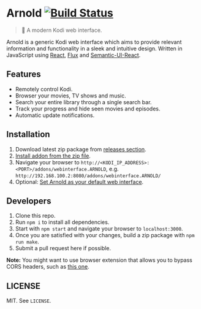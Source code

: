 # Arnold [![Build Status](https://travis-ci.org/scholtzm/arnold.svg?branch=master)](https://travis-ci.org/scholtzm/arnold)

> 🎥 A modern Kodi web interface.

Arnold is a generic Kodi web interface which aims to provide relevant information and functionality in a sleek and intuitive design. Written in JavaScript using [React](https://facebook.github.io/react/), [Flux](https://facebook.github.io/flux/) and [Semantic-UI-React](http://react.semantic-ui.com/).

## Features

* Remotely control Kodi.
* Browser your movies, TV shows and music.
* Search your entire library through a single search bar.
* Track your progress and hide seen movies and episodes.
* Automatic update notifications.

## Installation

1. Download latest zip package from [releases section](https://github.com/scholtzm/arnold/releases).
2. [Install addon from the zip file](http://kodi.wiki/view/HOW-TO:Install_add-ons_from_zip_files).
3. Navigate your browser to `http://<KODI_IP_ADDRESS>:<PORT>/addons/webinterface.ARNOLD`, e.g. `http://192.168.100.2:8080/addons/webinterface.ARNOLD/`
4. Optional: [Set Arnold as your default web interface](http://kodi.wiki/view/web_interface#Default_web_interface).

## Developers

1. Clone this repo.
2. Run `npm i` to install all dependencies.
3. Start with `npm start` and navigate your browser to `localhost:3000`.
4. Once you are satisfied with your changes, build a zip package with `npm run make`.
5. Submit a pull request here if possible.

**Note:** You might want to use browser extension that allows you to bypass CORS headers, such as [this one](https://chrome.google.com/webstore/detail/allow-control-allow-origi/nlfbmbojpeacfghkpbjhddihlkkiljbi).

## LICENSE

MIT. See `LICENSE`.
